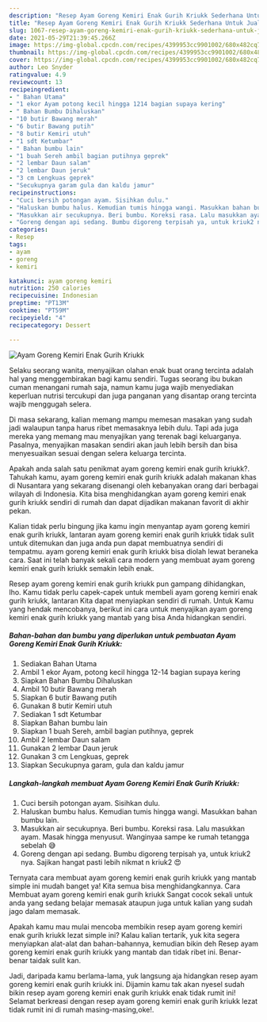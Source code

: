 ```yaml
---
description: "Resep Ayam Goreng Kemiri Enak Gurih Kriukk Sederhana Untuk Jualan"
title: "Resep Ayam Goreng Kemiri Enak Gurih Kriukk Sederhana Untuk Jualan"
slug: 1067-resep-ayam-goreng-kemiri-enak-gurih-kriukk-sederhana-untuk-jualan
date: 2021-05-29T21:39:45.266Z
image: https://img-global.cpcdn.com/recipes/4399953cc9901002/680x482cq70/ayam-goreng-kemiri-enak-gurih-kriukk-foto-resep-utama.jpg
thumbnail: https://img-global.cpcdn.com/recipes/4399953cc9901002/680x482cq70/ayam-goreng-kemiri-enak-gurih-kriukk-foto-resep-utama.jpg
cover: https://img-global.cpcdn.com/recipes/4399953cc9901002/680x482cq70/ayam-goreng-kemiri-enak-gurih-kriukk-foto-resep-utama.jpg
author: Leo Snyder
ratingvalue: 4.9
reviewcount: 13
recipeingredient:
- " Bahan Utama"
- "1 ekor Ayam potong kecil hingga 1214 bagian supaya kering"
- " Bahan Bumbu Dihaluskan"
- "10 butir Bawang merah"
- "6 butir Bawang putih"
- "8 butir Kemiri utuh"
- "1 sdt Ketumbar"
- " Bahan bumbu lain"
- "1 buah Sereh ambil bagian putihnya geprek"
- "2 lembar Daun salam"
- "2 lembar Daun jeruk"
- "3 cm Lengkuas geprek"
- "Secukupnya garam gula dan kaldu jamur"
recipeinstructions:
- "Cuci bersih potongan ayam. Sisihkan dulu."
- "Haluskan bumbu halus. Kemudian tumis hingga wangi. Masukkan bahan bumbu lain."
- "Masukkan air secukupnya. Beri bumbu. Koreksi rasa. Lalu masukkan ayam. Masak hingga menyusut. Wanginyaa sampe ke rumah tetangga sebelah 😅"
- "Goreng dengan api sedang. Bumbu digoreng terpisah ya, untuk kriuk2 nya. Sajikan hangat pasti lebih nikmat n kriuk2 😍"
categories:
- Resep
tags:
- ayam
- goreng
- kemiri

katakunci: ayam goreng kemiri 
nutrition: 250 calories
recipecuisine: Indonesian
preptime: "PT13M"
cooktime: "PT59M"
recipeyield: "4"
recipecategory: Dessert

---
```



![Ayam Goreng Kemiri Enak Gurih Kriukk](https://img-global.cpcdn.com/recipes/4399953cc9901002/680x482cq70/ayam-goreng-kemiri-enak-gurih-kriukk-foto-resep-utama.jpg)

Selaku seorang wanita, menyajikan olahan enak buat orang tercinta adalah hal yang menggembirakan bagi kamu sendiri. Tugas seorang ibu bukan cuman menangani rumah saja, namun kamu juga wajib menyediakan keperluan nutrisi tercukupi dan juga panganan yang disantap orang tercinta wajib menggugah selera.

Di masa  sekarang, kalian memang mampu memesan masakan yang sudah jadi walaupun tanpa harus ribet memasaknya lebih dulu. Tapi ada juga mereka yang memang mau menyajikan yang terenak bagi keluarganya. Pasalnya, menyajikan masakan sendiri akan jauh lebih bersih dan bisa menyesuaikan sesuai dengan selera keluarga tercinta. 



Apakah anda salah satu penikmat ayam goreng kemiri enak gurih kriukk?. Tahukah kamu, ayam goreng kemiri enak gurih kriukk adalah makanan khas di Nusantara yang sekarang disenangi oleh kebanyakan orang dari berbagai wilayah di Indonesia. Kita bisa menghidangkan ayam goreng kemiri enak gurih kriukk sendiri di rumah dan dapat dijadikan makanan favorit di akhir pekan.

Kalian tidak perlu bingung jika kamu ingin menyantap ayam goreng kemiri enak gurih kriukk, lantaran ayam goreng kemiri enak gurih kriukk tidak sulit untuk ditemukan dan juga anda pun dapat membuatnya sendiri di tempatmu. ayam goreng kemiri enak gurih kriukk bisa diolah lewat beraneka cara. Saat ini telah banyak sekali cara modern yang membuat ayam goreng kemiri enak gurih kriukk semakin lebih enak.

Resep ayam goreng kemiri enak gurih kriukk pun gampang dihidangkan, lho. Kamu tidak perlu capek-capek untuk membeli ayam goreng kemiri enak gurih kriukk, lantaran Kita dapat menyiapkan sendiri di rumah. Untuk Kamu yang hendak mencobanya, berikut ini cara untuk menyajikan ayam goreng kemiri enak gurih kriukk yang mantab yang bisa Anda hidangkan sendiri.

<!--inarticleads1-->

##### Bahan-bahan dan bumbu yang diperlukan untuk pembuatan Ayam Goreng Kemiri Enak Gurih Kriukk:

1. Sediakan  Bahan Utama
1. Ambil 1 ekor Ayam, potong kecil hingga 12-14 bagian supaya kering
1. Siapkan  Bahan Bumbu Dihaluskan
1. Ambil 10 butir Bawang merah
1. Siapkan 6 butir Bawang putih
1. Gunakan 8 butir Kemiri utuh
1. Sediakan 1 sdt Ketumbar
1. Siapkan  Bahan bumbu lain
1. Siapkan 1 buah Sereh, ambil bagian putihnya, geprek
1. Ambil 2 lembar Daun salam
1. Gunakan 2 lembar Daun jeruk
1. Gunakan 3 cm Lengkuas, geprek
1. Siapkan Secukupnya garam, gula dan kaldu jamur




<!--inarticleads2-->

##### Langkah-langkah membuat Ayam Goreng Kemiri Enak Gurih Kriukk:

1. Cuci bersih potongan ayam. Sisihkan dulu.
1. Haluskan bumbu halus. Kemudian tumis hingga wangi. Masukkan bahan bumbu lain.
1. Masukkan air secukupnya. Beri bumbu. Koreksi rasa. Lalu masukkan ayam. Masak hingga menyusut. Wanginyaa sampe ke rumah tetangga sebelah 😅
1. Goreng dengan api sedang. Bumbu digoreng terpisah ya, untuk kriuk2 nya. Sajikan hangat pasti lebih nikmat n kriuk2 😍




Ternyata cara membuat ayam goreng kemiri enak gurih kriukk yang mantab simple ini mudah banget ya! Kita semua bisa menghidangkannya. Cara Membuat ayam goreng kemiri enak gurih kriukk Sangat cocok sekali untuk anda yang sedang belajar memasak ataupun juga untuk kalian yang sudah jago dalam memasak.

Apakah kamu mau mulai mencoba membikin resep ayam goreng kemiri enak gurih kriukk lezat simple ini? Kalau kalian tertarik, yuk kita segera menyiapkan alat-alat dan bahan-bahannya, kemudian bikin deh Resep ayam goreng kemiri enak gurih kriukk yang mantab dan tidak ribet ini. Benar-benar taidak sulit kan. 

Jadi, daripada kamu berlama-lama, yuk langsung aja hidangkan resep ayam goreng kemiri enak gurih kriukk ini. Dijamin kamu tak akan nyesel sudah bikin resep ayam goreng kemiri enak gurih kriukk enak tidak rumit ini! Selamat berkreasi dengan resep ayam goreng kemiri enak gurih kriukk lezat tidak rumit ini di rumah masing-masing,oke!.

